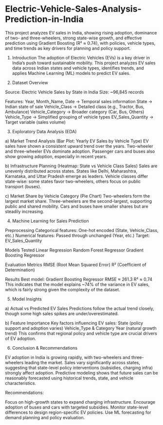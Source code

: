 # Electric-Vehicle-Sales-Analysis-Prediction-in-India
This project analyzes EV sales in India, showing rising adoption, dominance of two- and three-wheelers, strong state-wise growth, and effective prediction using Gradient Boosting (R² ≈ 0.74), with policies, vehicle types, and time trends as key drivers for planning and policy support.

1. Introduction
The adoption of Electric Vehicles (EVs) is a key driver in India’s push toward sustainable mobility. This project analyzes EV sales data across Indian states and vehicle types, identifies trends, and applies Machine Learning (ML) models to predict EV sales.

2. Dataset Overview
   
Source: Electric Vehicle Sales by State in India
Size: ~96,845 records

Features:
Year, Month_Name, Date → Temporal sales information
State → Indian state of sale
Vehicle_Class → Detailed class (e.g., Tractor, Bus, Ambulance)
Vehicle_Category → Broader category (Car, Bus, Others)
Vehicle_Type → Simplified grouping of vehicle types
EV_Sales_Quantity → Target variable (sales volume)

3. Exploratory Data Analysis (EDA)
   
a) Market Trend Analysis (Bar Plot: Yearly EV Sales by Vehicle Type)
EV sales have shown a consistent upward trend over the years.
Two-wheeler and three-wheeler EVs dominate adoption.
Passenger cars and buses also show growing adoption, especially in recent years.

b) Infrastructure Planning (Heatmap: State vs Vehicle Class Sales)
Sales are unevenly distributed across states.
States like Delhi, Maharashtra, Karnataka, and Uttar Pradesh emerge as leaders.
Vehicle classes differ state-wise: some states favor two-wheelers, others focus on public transport (buses).

c) Market Share by Vehicle Category (Pie Chart)
Two-wheelers form the largest market share.
Three-wheelers are the second-largest, supporting public and shared mobility.
Cars and buses have smaller shares but are steadily increasing.

4. Machine Learning for Sales Prediction
   
Preprocessing
Categorical features: One-hot encoded (State, Vehicle_Class, etc.)
Numerical features: Passed through unchanged (Year, etc.)
Target: EV_Sales_Quantity

Models Tested
Linear Regression
Random Forest Regressor
Gradient Boosting Regressor

Evaluation Metrics
RMSE (Root Mean Squared Error)
R² (Coefficient of Determination)

Results
Best model: Gradient Boosting Regressor
RMSE ≈ 261.3
R² ≈ 0.74
This indicates that the model explains ~74% of the variance in EV sales, which is fairly strong given the complexity of the dataset.

5. Model Insights
   
a) Actual vs Predicted EV Sales
Predictions follow the actual trend closely, though some high sales spikes are under/overestimated.

b) Feature Importance
Key factors influencing EV sales:
State (policy support and adoption varies)
Vehicle_Type & Category
Year (natural growth trend)
This confirms that regional policy and vehicle type are crucial drivers of EV adoption.

6. Conclusion & Recommendations

EV adoption in India is growing rapidly, with two-wheelers and three-wheelers leading the market.
Sales vary significantly across states, suggesting that state-level policy interventions (subsidies, charging infra) strongly affect adoption.
Predictive modeling shows that future sales can be reasonably forecasted using historical trends, state, and vehicle characteristics.

Recommendations:

Focus on high-growth states to expand charging infrastructure.
Encourage adoption of buses and cars with targeted subsidies.
Monitor state-level differences to design region-specific EV policies.
Use ML forecasting for demand planning and policy evaluation.
